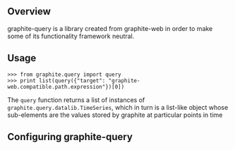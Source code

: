 ## Overview

graphite-query is a library created from graphite-web in order to make
some of its functionality framework neutral.

## Usage
    >>> from graphite.query import query
    >>> print list(query({"target": "graphite-web.compatible.path.expression"})[0])
The `query` function returns a list of instances of
`graphite.query.datalib.TimeSeries`, which in turn is a list-like object whose
sub-elements are the values stored by graphite at particular points in time


## Configuring graphite-query
